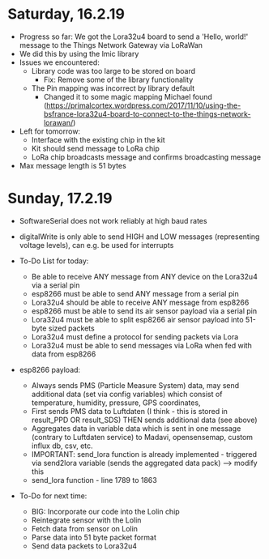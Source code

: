 # Saturday, 16.2.19

* Progress so far: We got the Lora32u4 board to send a 'Hello, world!' message to the Things Network Gateway via LoRaWan
* We did this by using the lmic library
* Issues we encountered:
  * Library code was too large to be stored on board
    * Fix: Remove some of the library functionality
  * The Pin mapping was incorrect by library default
    * Changed it to some magic mapping Michael found (https://primalcortex.wordpress.com/2017/11/10/using-the-bsfrance-lora32u4-board-to-connect-to-the-things-network-lorawan/)
* Left for tomorrow:
  * Interface with the existing chip in the kit
  * Kit should send message to LoRa chip
  * LoRa chip broadcasts message and confirms broadcasting message
* Max message length is 51 bytes

# Sunday, 17.2.19
* SoftwareSerial does not work reliably at high baud rates
* digitalWrite is only able to send HIGH and LOW messages (representing voltage levels), can e.g. be used for interrupts
* To-Do List for today:
  * Be able to receive ANY message from ANY device on the Lora32u4 via a serial pin
  * esp8266 must be able to send ANY message from a serial pin
  * Lora32u4 should be able to receive ANY message from esp8266
  * esp8266 must be able to send its air sensor payload via a serial pin
  * Lora32u4 must be able to split esp8266 air sensor payload into 51-byte sized packets
  * Lora32u4 must define a protocol for sending packets via Lora
  * Lora32u4 must be able to send messages via LoRa when fed with data from esp8266
* esp8266 payload:
  * Always sends PMS (Particle Measure System) data, may send additional data (set via config variables) which consist of temperature, humidity, pressure, GPS coordinates, 
  * First sends PMS data to Luftdaten (I think - this is stored in result_PPD OR result_SDS) THEN sends additional data (see above)
  * Aggregates data in variable data which is sent in one message (contrary to Luftdaten service) to Madavi, opensensemap, custom influx db, csv, etc.
  * IMPORTANT: send_lora function is already implemented - triggered via send2lora variable (sends the aggregated data pack) --> modify this
  * send_lora function - line 1789 to 1863

* To-Do for next time:
  * BIG: Incorporate our code into the Lolin chip
  * Reintegrate sensor with the Lolin
  * Fetch data from sensor on Lolin
  * Parse data into 51 byte packet format
  * Send data packets to Lora32u4